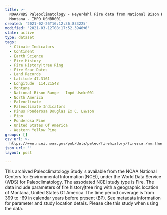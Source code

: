 ```yaml
---
title: >-
  NOAA/WDS Paleoclimatology - Heyerdahl Fire data from National Bison Range,
  Montana - IMPD USNBR001
created: '2021-02-26T16:12:36.833225'
modified: '2021-03-12T08:17:52.394096'
state: active
type: dataset
tags:
  - Climate Indicators
  - Continent
  - Earth Science
  - Fire History
  - Fire History|tree Ring
  - Fire Scar Dates
  - Land Records
  - Latitude 47.3161
  - Longitude  114.21548
  - Montana
  - National Bison Range   Impd Usnbr001
  - North America
  - Paleoclimate
  - Paleoclimate Indicators
  - Pinus Ponderosa Douglas Ex C. Lawson
  - Pipo
  - Ponderosa Pine
  - United States Of America
  - Western Yellow Pine
groups: []
csv_url: >-
  https://www.ncei.noaa.gov/pub/data/paleo/firehistory/firescar/northamerica/supplemental/usnbr001_NBR_scarred_tree_info.csv
json_url: ''
layout: post

---
```

This archived Paleoclimatology Study is available from the NOAA National Centers for Environmental Information (NCEI), under the World Data Service (WDS) for Paleoclimatology. The associated NCEI study type is Fire. The data include parameters of fire history|tree ring with a geographic location of Montana, United States Of America. The time period coverage is from 399 to -69 in calendar years before present (BP). See metadata information for parameter and study location details. Please cite this study when using the data.
